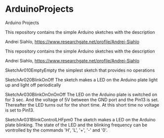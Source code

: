 # ArduinoProjects
Arduino Projects

This repository contains the simple Arduino sketches with the description

Andrei Siahlo, 
https://www.researchgate.net/profile/Andrei-Siahlo

This repository contains the simple Arduino sketches with the description

Andrei Siahlo, https://www.researchgate.net/profile/Andrei-Siahlo

SketchAr010EmptyEmpty
the simplest sketch that provides no operations

SketchAr020BlinkOnOff
The sketch makes a LED on the Arduino plate light up and light off periodically

SketchAr030BlinkOnOnOnOff
The LED on the Arduino plate is switched on for 3 sec.
And the voltage of 5V between the GND port and the Pin13 is set.
Thereafter the LED turns out for the short time. 
At this short time no voltage is set to Pin13.

SketchAr031BlinkControlLHFpm0
The sketch makes a LED on the Arduino plate blinking.
The state of the LED and the blinking frequency can be vontrolled by the commands
'H', 'L', '+', '-' and '0'.

